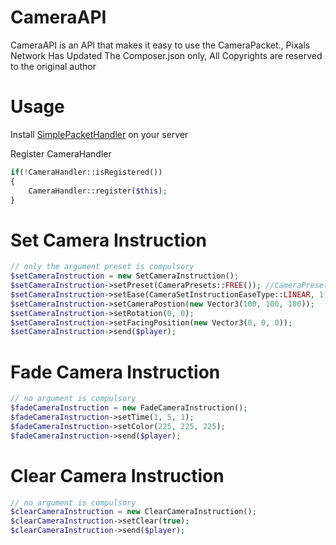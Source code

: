 # CameraAPI
CameraAPI is an API that makes it easy to use the CameraPacket., Pixals Network Has Updated The Composer.json only, All Copyrights are reserved to the original author

# Usage
Install [SimplePacketHandler](https://github.com/Muqsit/SimplePacketHandler/releases) on your server

Register CameraHandler 
```php
if(!CameraHandler::isRegistered())
{
    CameraHandler::register($this);
}
```

# Set Camera Instruction
```php
// only the argument preset is compulsory
$setCameraInstruction = new SetCameraInstruction();
$setCameraInstruction->setPreset(CameraPresets::FREE()); //CameraPresets::FIRST_PERSON(), CameraPresets::THIRD_PERSON(), CameraPresets::THIRD_PERSON_FRONT()
$setCameraInstruction->setEase(CameraSetInstructionEaseType::LINEAR, 1);
$setCameraInstruction->setCameraPostion(new Vector3(100, 100, 100));
$setCameraInstruction->setRotation(0, 0);
$setCameraInstruction->setFacingPosition(new Vector3(0, 0, 0));
$setCameraInstruction->send($player);
```
# Fade Camera Instruction
```php
// no argument is compulsory
$fadeCameraInstruction = new FadeCameraInstruction();
$fadeCameraInstruction->setTime(1, 5, 1);
$fadeCameraInstruction->setColor(225, 225, 225);
$fadeCameraInstruction->send($player);
```

# Clear Camera Instruction
```php
// no argument is compulsory
$clearCameraInstruction = new ClearCameraInstruction();
$clearCameraInstruction->setClear(true);
$clearCameraInstruction->send($player);
```
